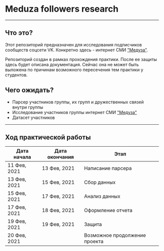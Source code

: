 # Meduza followers research
___
## Что это?

Этот репозиторий предназначен для исследования подписчиков сообществ соцсети VK. Конкретно здесь - интернет СМИ ["Медуза"](https://vk.com/meduzaproject).

Репозиторий создан в рамках прохождения практики. После ее защиты здесь будет описана документация. Сейчас она не может быть выложена по причинам возможного пересечения тем практики у студентов.

## Чего ожидать?
* Парсер участников группы, их групп и дружественных связей внутри группы
* Исследование участников группы интернет СМИ ["Медуза"](https://vk.com/meduzaproject)
* Датасет участников




___

## Ход практической работы
  Дата начала | Дата окончания |              Этап 
------------- | -------------- | -----------------------------
 11 Фев, 2021 |  13 Фев, 2021  | Написание парсера
 13 Фев, 2021 |  15 Фев, 2021  | Сбор данных
 15 Фев, 2021 |  17 Фев, 2021  | Анализ данных
 17 Фев, 2021 |  18 Фев, 2021  | Оформление отчета
 19 Фев, 2021 |  19 Фев, 2021  | Защита
 20 Фев, 2021 |                | Возможное продолжение проекта
